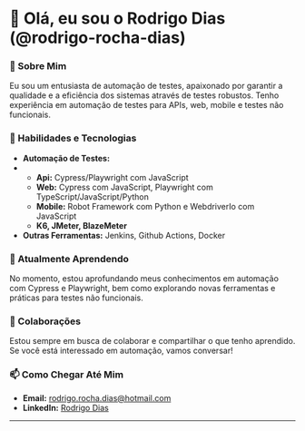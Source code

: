 # 👋 Olá, eu sou o Rodrigo Dias (@rodrigo-rocha-dias)

### 👀 Sobre Mim

Eu sou um entusiasta de automação de testes, apaixonado por garantir a qualidade e a eficiência dos sistemas através de testes robustos. Tenho experiência em automação de testes para APIs, web, mobile e testes não funcionais.

### 🚀 Habilidades e Tecnologias

- **Automação de Testes:**
- - **Api:** Cypress/Playwright com JavaScript
  - **Web:** Cypress com JavaScript, Playwright com TypeScript/JavaScript/Python
  - **Mobile:** Robot Framework com Python e WebdriverIo com JavaScript
  - **K6, JMeter, BlazeMeter** 
- **Outras Ferramentas:** Jenkins, Github Actions, Docker

### 🌱 Atualmente Aprendendo

No momento, estou aprofundando meus conhecimentos em automação com Cypress e Playwright, bem como explorando novas ferramentas e práticas para testes não funcionais.

### 💞️ Colaborações

Estou sempre em busca de colaborar e compartilhar o que tenho aprendido. Se você está interessado em automação, vamos conversar!

### 📫 Como Chegar Até Mim

- **Email:** [rodrigo.rocha.dias@hotmail.com](mailto:rodrigo.rocha.dias@hotmail.com)
- **LinkedIn:** [Rodrigo Dias](https://www.linkedin.com/in/rodrigo-rocha-dias/)

---

<!---
rodrigo-rocha-dias/rodrigo-rocha-dias is a ✨ special ✨ repository because its `README.md` (this file) appears on your GitHub profile.
You can click the Preview link to take a look at your changes.
--->

